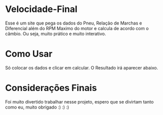# Velocidade-Final

Esse é um site que pega os dados do Pneu, Relação de Marchas e Diferencial além do RPM Maximo do motor e calcula de acordo com o câmbio. Ou seja, muito prático e muito interativo.

# Como Usar

Só colocar os dados e clicar em calcular. O Resultado irá aparecer abaixo.

# Considerações Finais

Foi muito divertido trabalhar nesse projeto, espero que se divirtam tanto como eu, muito obrigado :) :) :)
